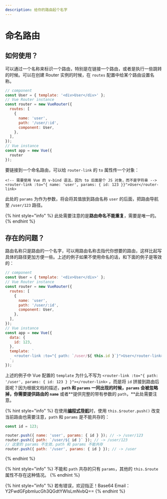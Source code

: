 ```yaml
---
description: 给你的路由起个名字
---
```


# 命名路由

## 如何使用？

可以通过一个名称来标识一个路由，特别是在链接一个路由，或者是执行一些跳转的时候。可以在创建 Router 实例的时候，在 `routes` 配置中给某个路由设置名称。

```javascript
// component
const User = { template: '<div>User</div>' };
// Vue Router instance
const router = new VueRouter({
  routes: [
    {
      name: 'user',
      path: '/user/:id',
      component: User,
    },
  ],
});
// Vue instance
const app = new Vue({
  router
});
```

要链接到一个命名路由，可以给 `router-link` 的 `to` 属性传一个对象：

```markup
<!-- 需要使用 Vue 的 v-bind 语法，因为 to 后面是个 JS 对象，而不是字符串 -->
<router-link :to="{ name: 'user', params: { id: 123 }}">User</router-link>
```

此处的 `params` 为作为参数，将会将其值放到路由名称 `user` 的后面，把路由导航至 `/user/123` 路径。

{% hint style="info" %}
此处需要注意的是**路由命名不能重复**，需要是唯一的。
{% endhint %}

## 存在的问题？

路由名称只是路由的一个名字，可以用路由名称去指代你想要的路由，这样比起写具体的路径更加方便一些。上述的例子如果不使用命名的话，和下面的例子是等效的：

```javascript
// component
const User = { template: '<div>User</div>' };
// Vue Router instance
const router = new VueRouter({
  routes: [
    {
      name: 'user',
      path: '/user/:id',
      component: User,
    },
  ],
});
// Vue instance
const app = new Vue({
  data: { 
    id: 123, 
  },
  template: `
    <router-link :to="{ path: `/user/${ this.id }`}">User</router-link>
  `;
});
```

上述的例子中 Vue 配置的 `template` 为什么不写为 `<router-link :to="{ path: '/user', params: { id: 123 } }"></router-link>` ，而是将 `id` 拼接到路由后面呢？因为根据文档的描述，**`path` 和 `params` 一同出现的时候，`params` 会被忽略掉，**你需要**提供路由的 `name`** 或者**提供完整的带有参数的 `path`，**此处需要注意。

{% hint style="info" %}
在使用[**编程式导航**](https://learn-vue.gitbook.io/vue-router/~/edit/drafts/-LFR6aCzSRIyrqMItu1c/ming-ming-lu-you)时，使用 `this.$router.push()` 改变当前路由也需要注意，`path` 和 `params` 是不能共存的：

```javascript
const id = 123;

router.push({ name: 'user', params: { id } }); // -> /user/123
router.push({ path: `/user/${ id }` }); // -> /user/123
// 这里的 params 不生效，path 和 params 不能共存
router.push({ path: '/user', params: { id } }); // -> /user
```
{% endhint %}

{% hint style="info" %}
不能和 `path` 共存的只有 `params`，其他的 `this.$route` 属性不存在这种情况。
{% endhint %}

{% hint style="info" %}
若有错误，欢迎指正！Base64 Email：Y2FwdGFpbmlucGh3QGdtYWlsLmNvbQ==
{% endhint %}

